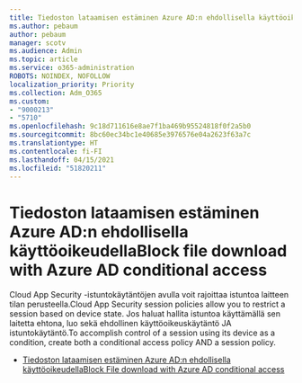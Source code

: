 ```yaml
---
title: Tiedoston lataamisen estäminen Azure AD:n ehdollisella käyttöoikeudella
ms.author: pebaum
author: pebaum
manager: scotv
ms.audience: Admin
ms.topic: article
ms.service: o365-administration
ROBOTS: NOINDEX, NOFOLLOW
localization_priority: Priority
ms.collection: Adm_O365
ms.custom:
- "9000213"
- "5710"
ms.openlocfilehash: 9c18d711616e8ae7f1ba469b95524818f0f2a5b0
ms.sourcegitcommit: 8bc60ec34bc1e40685e3976576e04a2623f63a7c
ms.translationtype: HT
ms.contentlocale: fi-FI
ms.lasthandoff: 04/15/2021
ms.locfileid: "51820211"
---
```

# <a name="block-file-download-with-azure-ad-conditional-access"></a><span data-ttu-id="03b86-102">Tiedoston lataamisen estäminen Azure AD:n ehdollisella käyttöoikeudella</span><span class="sxs-lookup"><span data-stu-id="03b86-102">Block file download with Azure AD conditional access</span></span>

<span data-ttu-id="03b86-103">Cloud App Security -istuntokäytäntöjen avulla voit rajoittaa istuntoa laitteen tilan perusteella.</span><span class="sxs-lookup"><span data-stu-id="03b86-103">Cloud App Security session policies allow you to restrict a session based on device state.</span></span> <span data-ttu-id="03b86-104">Jos haluat hallita istuntoa käyttämällä sen laitetta ehtona, luo sekä ehdollinen käyttöoikeuskäytäntö JA istuntokäytäntö.</span><span class="sxs-lookup"><span data-stu-id="03b86-104">To accomplish control of a session using its device as a condition, create both a conditional access policy AND a session policy.</span></span>

- [<span data-ttu-id="03b86-105">Tiedoston lataamisen estäminen Azure AD:n ehdollisella käyttöoikeudella</span><span class="sxs-lookup"><span data-stu-id="03b86-105">Block File download with Azure AD conditional access</span></span>](https://docs.microsoft.com/cloud-app-security/use-case-proxy-block-session-aad#create-a-block-download-policy-for-unmanaged-devices)
